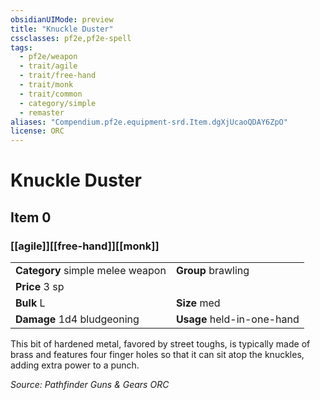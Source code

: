 ```yaml
---
obsidianUIMode: preview
title: "Knuckle Duster"
cssclasses: pf2e,pf2e-spell
tags:
  - pf2e/weapon
  - trait/agile
  - trait/free-hand
  - trait/monk
  - trait/common
  - category/simple
  - remaster
aliases: "Compendium.pf2e.equipment-srd.Item.dgXjUcaoQDAY6ZpO"
license: ORC
---
```

# Knuckle Duster
## Item 0
### [[agile]][[free-hand]][[monk]]

|  |  |
| -- | -- |
| **Category** simple melee weapon | **Group** brawling |
| **Price** 3 sp |  |
| **Bulk** L | **Size** med |
| **Damage** 1d4 bludgeoning  | **Usage** held-in-one-hand |



This bit of hardened metal, favored by street toughs, is typically made of brass and features four finger holes so that it can sit atop the knuckles, adding extra power to a punch.

*Source: Pathfinder Guns & Gears*
*ORC*